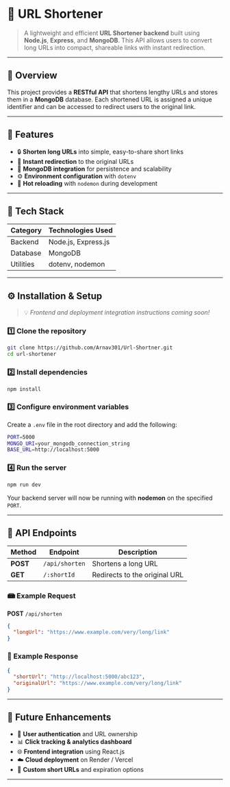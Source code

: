 # 🔗 URL Shortener

> A lightweight and efficient **URL Shortener backend** built using **Node.js**, **Express**, and **MongoDB**.
> This API allows users to convert long URLs into compact, shareable links with instant redirection.

---

## 🌟 Overview

This project provides a **RESTful API** that shortens lengthy URLs and stores them in a **MongoDB** database. Each shortened URL is assigned a unique identifier and can be accessed to redirect users to the original link.

---

## 🚀 Features

* 🔒 **Shorten long URLs** into simple, easy-to-share short links
* 🔁 **Instant redirection** to the original URLs
* 💾 **MongoDB integration** for persistence and scalability
* ⚙️ **Environment configuration** with `dotenv`
* 🧩 **Hot reloading** with `nodemon` during development

---

## 🧮 Tech Stack

| Category  | Technologies Used   |
| --------- | ------------------- |
| Backend   | Node.js, Express.js |
| Database  | MongoDB             |
| Utilities | dotenv, nodemon     |

---

## ⚙️ Installation & Setup

> 💡 *Frontend and deployment integration instructions coming soon!*

### 1️⃣ Clone the repository

```bash
git clone https://github.com/Arnav301/Url-Shortner.git
cd url-shortener
```

### 2️⃣ Install dependencies

```bash
npm install
```

### 3️⃣ Configure environment variables

Create a `.env` file in the root directory and add the following:

```bash
PORT=5000
MONGO_URI=your_mongodb_connection_string
BASE_URL=http://localhost:5000
```

### 4️⃣ Run the server

```bash
npm run dev
```

Your backend server will now be running with **nodemon** on the specified `PORT`.

---

## 📡 API Endpoints

| Method   | Endpoint       | Description                   |
| -------- | -------------- | ----------------------------- |
| **POST** | `/api/shorten` | Shortens a long URL           |
| **GET**  | `/:shortId`    | Redirects to the original URL |

### 📾 Example Request

**POST** `/api/shorten`

```json
{
  "longUrl": "https://www.example.com/very/long/link"
}
```

### 🥯 Example Response

```json
{
  "shortUrl": "http://localhost:5000/abc123",
  "originalUrl": "https://www.example.com/very/long/link"
}
```

---

## 🧠 Future Enhancements

* 🔐 **User authentication** and URL ownership
* 📊 **Click tracking & analytics dashboard**
* 🌐 **Frontend integration** using React.js
* ☁️ **Cloud deployment** on Render / Vercel
* 🧮 **Custom short URLs** and expiration options

---



